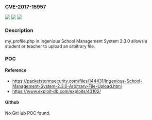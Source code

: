 ### [CVE-2017-15957](https://cve.mitre.org/cgi-bin/cvename.cgi?name=CVE-2017-15957)
![](https://img.shields.io/static/v1?label=Product&message=n%2Fa&color=blue)
![](https://img.shields.io/static/v1?label=Version&message=n%2Fa&color=blue)
![](https://img.shields.io/static/v1?label=Vulnerability&message=n%2Fa&color=brighgreen)

### Description

my_profile.php in Ingenious School Management System 2.3.0 allows a student or teacher to upload an arbitrary file.

### POC

#### Reference
- https://packetstormsecurity.com/files/144431/Ingenious-School-Management-System-2.3.0-Arbitrary-File-Upload.html
- https://www.exploit-db.com/exploits/43102/

#### Github
No GitHub POC found.

